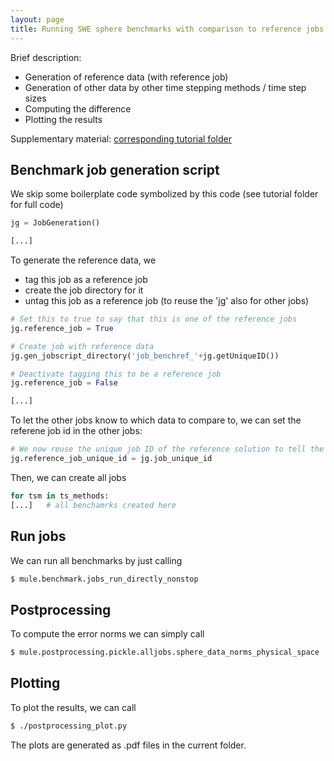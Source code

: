 ```yaml
---
layout: page
title: Running SWE sphere benchmarks with comparison to reference jobs
---
```


Brief description:
 * Generation of reference data (with reference job)
 * Generation of other data by other time stepping methods / time step sizes
 * Computing the difference
 * Plotting the results

Supplementary material: [corresponding tutorial folder](https://schreiberx.github.io/sweetsite/tutorials/basics/swe_sphere_benchmark_with_reference_job)


## Benchmark job generation script

We skip some boilerplate code symbolized by this code (see tutorial folder for full code)

```python
jg = JobGeneration()

[...]
```

To generate the reference data, we

 * tag this job as a reference job
 * create the job directory for it
 * untag this job as a reference job (to reuse the 'jg' also for other jobs)

```python
# Set this to true to say that this is one of the reference jobs
jg.reference_job = True

# Create job with reference data
jg.gen_jobscript_directory('job_benchref_'+jg.getUniqueID())

# Deactivate tagging this to be a reference job
jg.reference_job = False

[...]
```

To let the other jobs know to which data to compare to, we can set the referene job id in the other jobs:
```python
# We now reuse the unique job ID of the reference solution to tell the other jobs about their reference solution!
jg.reference_job_unique_id = jg.job_unique_id
```

Then, we can create all jobs

```python
for tsm in ts_methods:
[...]	# all benchamrks created here

```

## Run jobs

We can run all benchmarks by just calling

```bash
$ mule.benchmark.jobs_run_directly_nonstop
```

## Postprocessing

To compute the error norms we can simply call

```bash
$ mule.postprocessing.pickle.alljobs.sphere_data_norms_physical_space
```


## Plotting

To plot the results, we can call 
```bash
$ ./postprocessing_plot.py
```

The plots are generated as .pdf files in the current folder.

